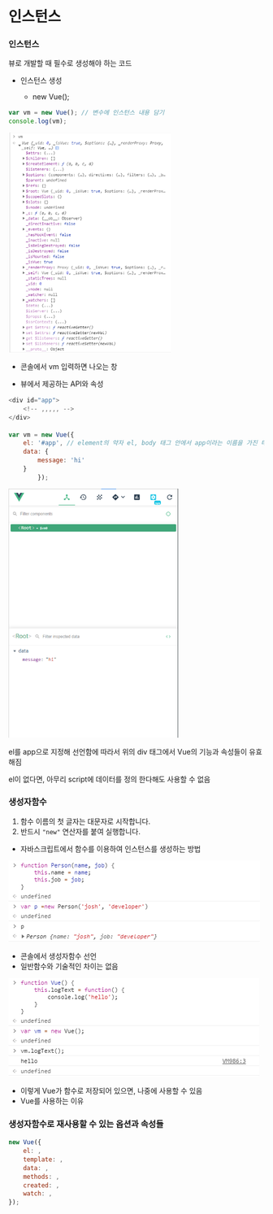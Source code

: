 # 인스턴스

### 인스턴스

뷰로 개발할 때 필수로 생성해야 하는 코드

+ 인스턴스 생성 

  + new Vue();

```javascript
var vm = new Vue(); // 변수에 인스턴스 내용 담기
console.log(vm);
```



<img src="./캡처3.png" alt="캡처3" style="zoom: 67%;"/>



+ 콘솔에서 vm 입력하면 나오는 창

+ 뷰에서 제공하는 API와 속성



```javascript
<div id="app">
    <!-- ,,,,, --> 
</div>

var vm = new Vue({
    el: '#app', // element의 약자 el, body 태그 안에서 app이라는 이름을 가진 태그를 찾아서 인스턴스를 붙이겠다는 의미
    data: {
        message: 'hi'
    }
        });
```

<img src="./캡처4.png" alt="캡처4" style="zoom: 67%;"/>



el를 app으로 지정해 선언함에 따라서 위의 div 태그에서 Vue의 기능과 속성들이 유효해짐

el이 없다면, 아무리 script에 데이터를 정의 한다해도 사용할 수 없음



### 생성자함수

1. 함수 이름의 첫 글자는 대문자로 시작합니다.
2. 반드시 `"new"` 연산자를 붙여 실행합니다.

+ 자바스크립트에서 함수를 이용하여 인스턴스를 생성하는 방법

  

<img src="./캡처5.png" alt="캡처5" />

+ 콘솔에서 생성자함수 선언
+ 일반함수와 기술적인 차이는 없음



<img src="./캡처6.png" alt="캡처6" />

+ 이렇게 Vue가 함수로 저장되어 있으면, 나중에 사용할 수 있음
+ Vue를 사용하는 이유



### 생성자함수로 재사용할 수 있는 옵션과 속성들

```javascript
new Vue({
	el: ,
	template: ,
	data: ,
	methods: ,
    created: ,
    watch: ,
});
```

